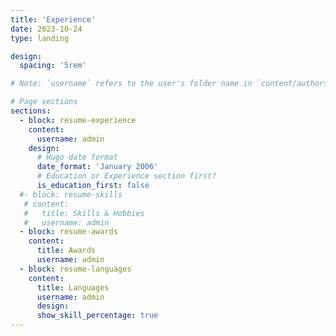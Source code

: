 ```yaml
---
title: 'Experience'
date: 2023-10-24
type: landing

design:
  spacing: '5rem'

# Note: `username` refers to the user's folder name in `content/authors/`

# Page sections
sections:
  - block: resume-experience
    content:
      username: admin
    design:
      # Hugo date format
      date_format: 'January 2006'
      # Education or Experience section first?
      is_education_first: false
  #- block: resume-skills
   # content:
   #   title: Skills & Hobbies
   #   username: admin
  - block: resume-awards
    content:
      title: Awards
      username: admin
  - block: resume-languages
    content:
      title: Languages
      username: admin
      design:
      show_skill_percentage: true
---
```

